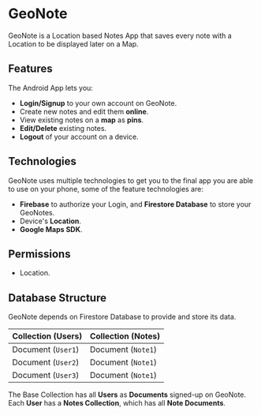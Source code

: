# GeoNote
GeoNote is a Location based Notes App that saves every note with a Location to be displayed later on a Map.

## Features
The Android App lets you:
- **Login/Signup** to your own account on GeoNote.
- Create new notes and edit them **online**.
- View existing notes on a **map** as **pins**.
- **Edit/Delete** existing notes.
- **Logout** of your account on a device.

## Technologies
GeoNote uses multiple technologies to get you to the final app you are able to use on your phone, some of the feature technologies are:

- **Firebase** to authorize your Login, and **Firestore Database** to store your GeoNotes.
- Device's **Location**.
- **Google Maps SDK**.

## Permissions
- Location.

## Database Structure

GeoNote depends on Firestore Database to provide and store its data.

|Collection (Users)           |Collection (Notes)             |
|-----------------------------|-------------------------------|
|Document (`User1`)           |Document (`Note1`)             |
|Document (`User2`)           |Document (`Note1`)             |
|Document (`User3`)           |Document (`Note1`)             |

The Base Collection has all **Users** as **Documents** signed-up on GeoNote.
Each **User** has a **Notes Collection**, which has all **Note Documents**.
